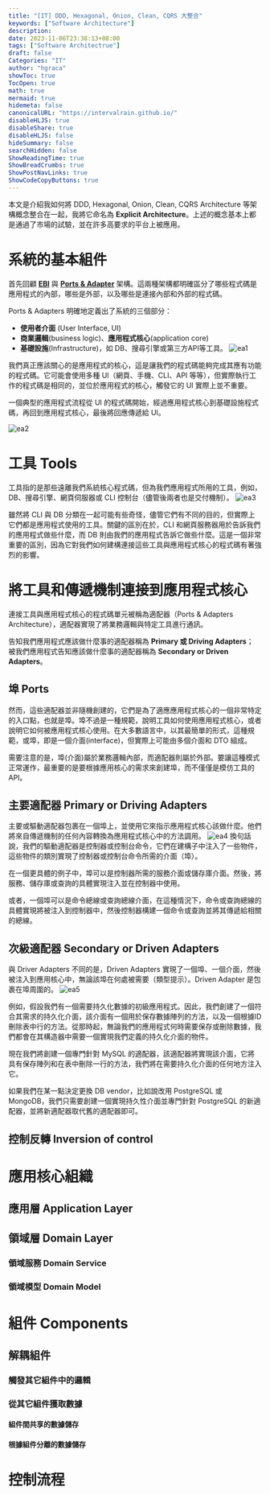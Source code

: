 ```yaml
---
title: "[IT] DDD, Hexagonal, Onion, Clean, CQRS 大整合"
keywords: ["Software Architecture"]
description: 
date: 2023-11-06T23:38:13+08:00
tags: ["Software Architectrue"]
draft: false
Categories: "IT"
author: "hgraca"
showToc: true
TocOpen: true
math: true
mermaid: true
hidemeta: false
canonicalURL: "https://intervalrain.github.io/"
disableHLJS: true
disableShare: true
disableHLJS: false
hideSummary: false
searchHidden: false
ShowReadingTime: true
ShowBreadCrumbs: true
ShowPostNavLinks: true
ShowCodeCopyButtons: true
---
```


本文是介紹我如何將 DDD, Hexagonal, Onion, Clean, CQRS Architecture 等架構概念整合在一起，我將它命名為 **Explicit Architecture**。上述的概念基本上都是通過了市場的試驗，並在許多高要求的平台上被應用。

# 系統的基本組件
首先回顧 **[EBI](../ebi-architecture)** 與 **[Ports & Adapter](../ports-adapters-architecture)** 架構。這兩種架構都明確區分了哪些程式碼是應用程式的內部，哪些是外部，以及哪些是連接內部和外部的程式碼。

Ports & Adapters 明確地定義出了系統的三個部分：
+ **使用者介面** (User Interface, UI)
+ **商業邏輯**(business logic)、**應用程式核心**(application core)
+ **基礎設施**(Infrastructure)，如 DB、搜尋引擎或第三方API等工具。
![ea1](https://herbertograca.files.wordpress.com/2018/11/000-explicit-architecture-svg.png?w=1024&h=700)

我們真正應該關心的是應用程式的核心，這是讓我們的程式碼能夠完成其應有功能的程式碼。它可能會使用多種 UI（網頁、手機、CLI、API 等等），但實際執行工作的程式碼是相同的，並位於應用程式的核心，觸發它的 UI 實際上並不重要。

一個典型的應用程式流程從 UI 的程式碼開始，經過應用程式核心到基礎設施程式碼，再回到應用程式核心，最後將回應傳遞給 UI。

![ea2](https://herbertograca.files.wordpress.com/2018/11/010-explicit-architecture-svg.png?w=1024&h=700)

# 工具 Tools
工具指的是那些遠離我們系統核心程式碼，但為我們應用程式所用的工具，例如，DB、搜尋引擎、網頁伺服器或 CLI 控制台（儘管後兩者也是交付機制）。
![ea3](https://herbertograca.files.wordpress.com/2018/11/020-explicit-architecture-svg.png?w=1024&h=700)

雖然將 CLI 與 DB 分類在一起可能有些奇怪，儘管它們有不同的目的，但實際上它們都是應用程式使用的工具。關鍵的區別在於，CLI 和網頁服務器用於告訴我們的應用程式做些什麼，而 DB 則由我們的應用程式告訴它做些什麼。這是一個非常重要的區別，因為它對我們如何建構連接這些工具與應用程式核心的程式碼有著強烈的影響。

# 將工具和傳遞機制連接到應用程式核心
連接工具與應用程式核心的程式碼單元被稱為適配器（Ports & Adapters Architecture），適配器實現了將業務邏輯與特定工具進行通訊。

告知我們應用程式應該做什麼事的適配器稱為 **Primary 或 Driving Adapters**；  
被我們應用程式告知應該做什麼事的適配器稱為 **Secondary or Driven Adapters**。

## 埠 Ports
然而，這些適配器並非隨機創建的，它們是為了適應應用程式核心的一個非常特定的入口點，也就是埠。埠不過是一種規範，說明工具如何使用應用程式核心，或者說明它如何被應用程式核心使用。在大多數語言中，以其最簡單的形式，這種規範，或埠，即是一個介面(interface)，但實際上可能由多個介面和 DTO 組成。

需要注意的是，埠(介面)屬於業務邏輯內部，而適配器則屬於外部。要讓這種模式正常運作，最重要的是要根據應用核心的需求來創建埠，而不僅僅是模仿工具的 API。

## 主要適配器 Primary or Driving Adapters
主要或驅動適配器包裹在一個埠上，並使用它來指示應用程式核心該做什麼。他們將來自傳遞機制的任何內容轉換為應用程式核心中的方法調用。
![ea4](https://herbertograca.files.wordpress.com/2018/11/030-explicit-architecture-svg.png?w=1024&h=700)
換句話說，我們的驅動適配器是控制器或控制台命令，它們在建構子中注入了一些物件，這些物件的類別實現了控制器或控制台命令所需的介面（埠）。

在一個更具體的例子中，埠可以是控制器所需的服務介面或儲存庫介面。然後，將服務、儲存庫或查詢的具體實現注入並在控制器中使用。

或者，一個埠可以是命令總線或查詢總線介面，在這種情況下，命令或查詢總線的具體實現將被注入到控制器中，然後控制器構建一個命令或查詢並將其傳遞給相關的總線。

## 次級適配器 Secondary or Driven Adapters
與 Driver Adapters 不同的是，Driven Adapters 實現了一個埠、一個介面，然後被注入到應用核心中，無論該埠在何處被需要（類型提示）。Driven Adapter 是包裹在埠周圍的。
![ea5](https://herbertograca.files.wordpress.com/2018/11/040-explicit-architecture-svg.png?w=1024&h=700)

例如，假設我們有一個需要持久化數據的初級應用程式。因此，我們創建了一個符合其需求的持久化介面，該介面有一個用於保存數據陣列的方法，以及一個根據ID刪除表中行的方法。從那時起，無論我們的應用程式何時需要保存或刪除數據，我們都會在其構造器中需要一個實現我們定義的持久化介面的物件。

現在我們將創建一個專門針對 MySQL 的適配器，該適配器將實現該介面，它將具有保存陣列和在表中刪除一行的方法，我們將在需要持久化介面的任何地方注入它。

如果我們在某一點決定更換 DB vendor，比如說改用 PostgreSQL 或 MongoDB，我們只需要創建一個實現持久性介面並專門針對 PostgreSQL 的新適配器，並將新適配器取代舊的適配器即可。

## 控制反轉 Inversion of control
# 應用核心組織
## 應用層 Application Layer
## 領域層 Domain Layer
### 領域服務 Domain Service
### 領域模型 Domain Model
# 組件 Components
## 解耦組件
### 觸發其它組件中的邏輯
### 從其它組件獲取數據
#### 組件間共享的數據儲存
#### 根據組件分離的數據儲存
# 控制流程